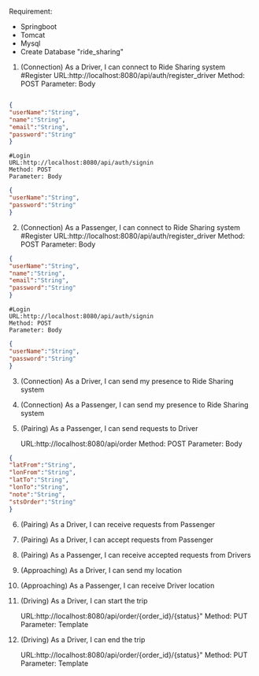 Requirement:
- Springboot
- Tomcat
- Mysql
- Create Database "ride_sharing"

1. (Connection) As a Driver, I can connect to Ride Sharing system
    #Register
	URL:http://localhost:8080/api/auth/register_driver
	Method: POST
	Parameter: Body

```json

{
"userName":"String",
"name":"String",
"email":"String",
"password":"String"
}
```
    #Login
	URL:http://localhost:8080/api/auth/signin
	Method: POST
	Parameter: Body

```json
{
"userName":"String",
"password":"String"
}

```
2. (Connection) As a Passenger, I can connect to Ride Sharing system
    #Register
	URL:http://localhost:8080/api/auth/register_driver
	Method: POST
	Parameter: Body

```json
{
"userName":"String",
"name":"String",
"email":"String",
"password":"String"
}
```
    #Login
	URL:http://localhost:8080/api/auth/signin
	Method: POST
	Parameter: Body

```json
{
"userName":"String",
"password":"String"
}

```
3. (Connection) As a Driver, I can send my presence to Ride Sharing system
4. (Connection) As a Passenger, I can send my presence to Ride Sharing system

5. (Pairing) As a Passenger, I can send requests to Driver

	URL:http://localhost:8080/api/order
	Method: POST
	Parameter: Body

```json
{
"latFrom":"String",
"lonFrom":"String",
"latTo":"String",
"lonTo":"String",
"note":"String",
"stsOrder":"String"
}
```
6. (Pairing) As a Driver, I can receive requests from Passenger
7. (Pairing) As a Driver, I can accept requests from Passenger
8. (Pairing) As a Passenger, I can receive accepted requests from Drivers
9. (Approaching) As a Driver, I can send my location
10. (Approaching) As a Passenger, I can receive Driver location
11. (Driving) As a Driver, I can start the trip

    URL:http://localhost:8080/api/order/{order_id}/{status}"
	Method: PUT
	Parameter: Template

12. (Driving) As a Driver, I can end the trip

    URL:http://localhost:8080/api/order/{order_id}/{status}"
	Method: PUT
	Parameter: Template